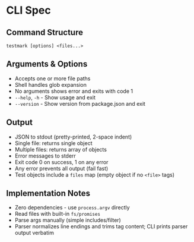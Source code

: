 # CLI Spec

## Command Structure

```
testmark [options] <files...>
```

## Arguments & Options

- Accepts one or more file paths
- Shell handles glob expansion
- No arguments shows error and exits with code 1
- `--help`, `-h` - Show usage and exit
- `--version` - Show version from package.json and exit

## Output

- JSON to stdout (pretty-printed, 2-space indent)
- Single file: returns single object
- Multiple files: returns array of objects
- Error messages to stderr
- Exit code 0 on success, 1 on any error
- Any error prevents all output (fail fast)
- Test objects include a `files` map (empty object if no `<file>` tags)

## Implementation Notes

- Zero dependencies - use `process.argv` directly
- Read files with built-in `fs/promises`
- Parse args manually (simple includes/filter)
- Parser normalizes line endings and trims tag content; CLI prints parser output verbatim
